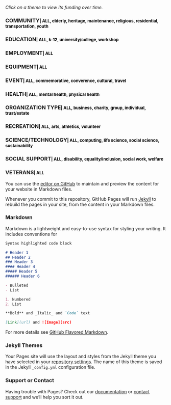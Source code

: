 *Click on a theme to view its funding over time.*

### COMMUNITY<font size="2" color="black">| ALL, elderly, heritage, maintenance, religious, residential, transportation, youth</font>
### EDUCATION<font size="2" color="black">| ALL, k-12, university/college, workshop</font>
### EMPLOYMENT<font size="2" color="black">| ALL</font>
### EQUIPMENT<font size="2" color="black">| ALL</font>
### EVENT<font size="2" color="black">| ALL, commemorative, converence, cultural, travel</font>
### HEALTH<font size="2" color="black">| ALL, mental health, physical health</font>
### ORGANIZATION TYPE<font size="2" color="black">| ALL, business, charity, group, individual, trust/estate</font>
### RECREATION<font size="2" color="black">| ALL, arts, athletics, volunteer</font>
### SCIENCE/TECHNOLOGY<font size="2" color="black">| ALL, computing, life science, social science, sustainability</font>
### SOCIAL SUPPORT<font size="2" color="black">| ALL, disability, equality/inclusion, social work, welfare</font>
### VETERANS<font size="2" color="black">| ALL</font>


You can use the [editor on GitHub](https://github.com/jpskycak/360Giving-Challenge/edit/master/README.md) to maintain and preview the content for your website in Markdown files.

Whenever you commit to this repository, GitHub Pages will run [Jekyll](https://jekyllrb.com/) to rebuild the pages in your site, from the content in your Markdown files.

### Markdown

Markdown is a lightweight and easy-to-use syntax for styling your writing. It includes conventions for

```markdown
Syntax highlighted code block

# Header 1
## Header 2
### Header 3
#### Header 4
##### Header 5
###### Header 6

- Bulleted
- List

1. Numbered
2. List

**Bold** and _Italic_ and `Code` text

[Link](url) and ![Image](src)
```

For more details see [GitHub Flavored Markdown](https://guides.github.com/features/mastering-markdown/).

### Jekyll Themes

Your Pages site will use the layout and styles from the Jekyll theme you have selected in your [repository settings](https://github.com/jpskycak/360Giving-Challenge/settings). The name of this theme is saved in the Jekyll `_config.yml` configuration file.

### Support or Contact

Having trouble with Pages? Check out our [documentation](https://help.github.com/categories/github-pages-basics/) or [contact support](https://github.com/contact) and we’ll help you sort it out.
